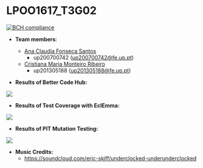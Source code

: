 # LPOO1617_T3G02
[![BCH compliance](https://bettercodehub.com/edge/badge/anaezes/LPOO1617_T3G02)](https://bettercodehub.com/)


* **Team members**:
   * [Ana Claudia Fonseca Santos](https://github.com/anaezes) 
      * up200700742 (up200700742@fe.up.pt)
   * [Cristiana Maria Monteiro Ribeiro](https://github.com/311-311) 
      * up201305188 (up201305188@fe.up.pt)






* **Results of Better Code Hub:**

![](https://github.com/anaezes/LPOO1617_T3G02/blob/master/DungeonKeep/screenshots/BetterCodeHub.png)
 
 
 * **Results of Test Coverage with EclEmma:**
 
![](https://github.com/anaezes/LPOO1617_T3G02/blob/master/DungeonKeep/screenshots/CoverageTest.png)


* **Results of PIT Mutation Testing:**

![](https://github.com/anaezes/LPOO1617_T3G02/blob/master/DungeonKeep/screenshots/PitMutationTest.png)


* **Music Credits:**
  * https://soundcloud.com/eric-skiff/underclocked-underunderclocked
